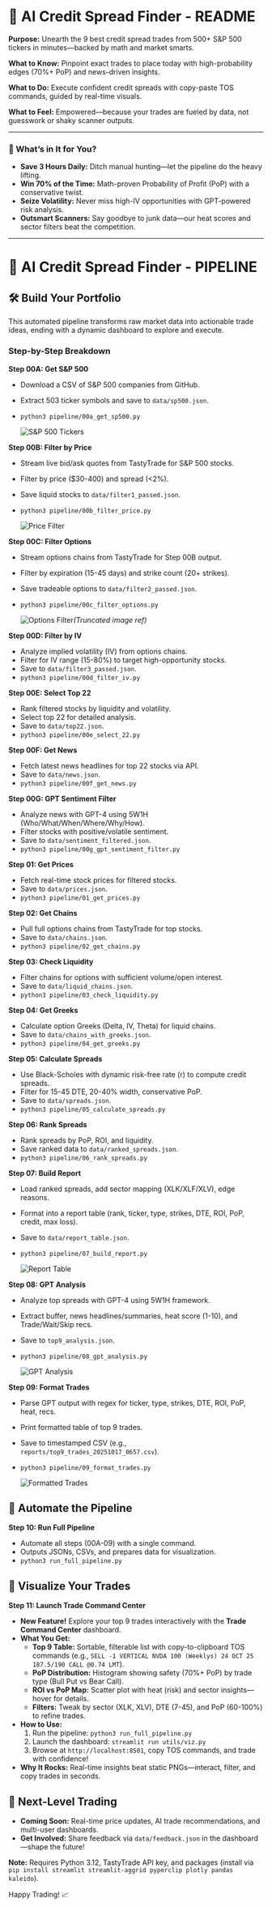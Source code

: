 # 📘 AI Credit Spread Finder - README

**Purpose:** Unearth the 9 best credit spread trades from 500+ S&P 500 tickers in minutes—backed by math and market smarts.

**What to Know:** Pinpoint exact trades to place today with high-probability edges (70%+ PoP) and news-driven insights.

**What to Do:** Execute confident credit spreads with copy-paste TOS commands, guided by real-time visuals.

**What to Feel:** Empowered—because your trades are fueled by data, not guesswork or shaky scanner outputs.

---

### 🚀 What’s in It for You?

- **Save 3 Hours Daily:** Ditch manual hunting—let the pipeline do the heavy lifting.
- **Win 70% of the Time:** Math-proven Probability of Profit (PoP) with a conservative twist.
- **Seize Volatility:** Never miss high-IV opportunities with GPT-powered risk analysis.
- **Outsmart Scanners:** Say goodbye to junk data—our heat scores and sector filters beat the competition.

---

# 🔎 AI Credit Spread Finder - PIPELINE

## 🛠 Build Your Portfolio

This automated pipeline transforms raw market data into actionable trade ideas, ending with a dynamic dashboard to explore and execute.

### Step-by-Step Breakdown

**Step 00A: Get S&P 500**

- Download a CSV of S&P 500 companies from GitHub.
- Extract 503 ticker symbols and save to `data/sp500.json`.
- `python3 pipeline/00a_get_sp500.py`

  ![S&P 500 Tickers](https://github.com/user-attachments/assets/33d41e93-10e8-4d47-ad09-8ccfd6022801)

**Step 00B: Filter by Price**

- Stream live bid/ask quotes from TastyTrade for S&P 500 stocks.
- Filter by price ($30-400) and spread (&lt;2%).
- Save liquid stocks to `data/filter1_passed.json`.
- `python3 pipeline/00b_filter_price.py`

  ![Price Filter](https://github.com/user-attachments/assets/021b8abe-f6ea-4241-a2c0-b80208b78a0d)

**Step 00C: Filter Options**

- Stream options chains from TastyTrade for Step 00B output.
- Filter by expiration (15-45 days) and strike count (20+ strikes).
- Save tradeable options to `data/filter2_passed.json`.
- `python3 pipeline/00c_filter_options.py`

  ![Options Filter](https://github.com/user-attachments/assets/021b8abe-f6ea-4241-a2c0-b80208b78a0d)*(Truncated image ref)*

**Step 00D: Filter by IV**

- Analyze implied volatility (IV) from options chains.
- Filter for IV range (15-80%) to target high-opportunity stocks.
- Save to `data/filter3_passed.json`.
- `python3 pipeline/00d_filter_iv.py`

**Step 00E: Select Top 22**

- Rank filtered stocks by liquidity and volatility.
- Select top 22 for detailed analysis.
- Save to `data/top22.json`.
- `python3 pipeline/00e_select_22.py`

**Step 00F: Get News**

- Fetch latest news headlines for top 22 stocks via API.
- Save to `data/news.json`.
- `python3 pipeline/00f_get_news.py`

**Step 00G: GPT Sentiment Filter**

- Analyze news with GPT-4 using 5W1H (Who/What/When/Where/Why/How).
- Filter stocks with positive/volatile sentiment.
- Save to `data/sentiment_filtered.json`.
- `python3 pipeline/00g_gpt_sentiment_filter.py`

**Step 01: Get Prices**

- Fetch real-time stock prices for filtered stocks.
- Save to `data/prices.json`.
- `python3 pipeline/01_get_prices.py`

**Step 02: Get Chains**

- Pull full options chains from TastyTrade for top stocks.
- Save to `data/chains.json`.
- `python3 pipeline/02_get_chains.py`

**Step 03: Check Liquidity**

- Filter chains for options with sufficient volume/open interest.
- Save to `data/liquid_chains.json`.
- `python3 pipeline/03_check_liquidity.py`

**Step 04: Get Greeks**

- Calculate option Greeks (Delta, IV, Theta) for liquid chains.
- Save to `data/chains_with_greeks.json`.
- `python3 pipeline/04_get_greeks.py`

**Step 05: Calculate Spreads**

- Use Black-Scholes with dynamic risk-free rate (r) to compute credit spreads.
- Filter for 15-45 DTE, 20-40% width, conservative PoP.
- Save to `data/spreads.json`.
- `python3 pipeline/05_calculate_spreads.py`

**Step 06: Rank Spreads**

- Rank spreads by PoP, ROI, and liquidity.
- Save ranked data to `data/ranked_spreads.json`.
- `python3 pipeline/06_rank_spreads.py`

**Step 07: Build Report**

- Load ranked spreads, add sector mapping (XLK/XLF/XLV), edge reasons.
- Format into a report table (rank, ticker, type, strikes, DTE, ROI, PoP, credit, max loss).
- Save to `data/report_table.json`.
- `python3 pipeline/07_build_report.py`

  ![Report Table](https://github.com/user-attachments/assets/ef8928b3-2626-4e7f-84b6-e153fbcfb035)

**Step 08: GPT Analysis**

- Analyze top spreads with GPT-4 using 5W1H framework.
- Extract buffer, news headlines/summaries, heat score (1-10), and Trade/Wait/Skip recs.
- Save to `top9_analysis.json`.
- `python3 pipeline/08_gpt_analysis.py`

  ![GPT Analysis](https://github.com/user-attachments/assets/daf72a25-7746-48fa-a1ea-f2e6d4cba457)

**Step 09: Format Trades**

- Parse GPT output with regex for ticker, type, strikes, DTE, ROI, PoP, heat, recs.
- Print formatted table of top 9 trades.
- Save to timestamped CSV (e.g., `reports/top9_trades_20251017_0657.csv`).
- `python3 pipeline/09_format_trades.py`

  ![Formatted Trades](https://github.com/user-attachments/assets/e39eaa48-7725-4443-93cb-01941329e74d)

## 🤖 Automate the Pipeline

**Step 10: Run Full Pipeline**

- Automate all steps (00A-09) with a single command.
- Outputs JSONs, CSVs, and prepares data for visualization.
- `python3 run_full_pipeline.py`

## 🎨 Visualize Your Trades

**Step 11: Launch Trade Command Center**

- **New Feature!** Explore your top 9 trades interactively with the **Trade Command Center** dashboard.
- **What You Get:**
  - **Top 9 Table:** Sortable, filterable list with copy-to-clipboard TOS commands (e.g., `SELL -1 VERTICAL NVDA 100 (Weeklys) 24 OCT 25 187.5/190 CALL @0.74 LMT`).
  - **PoP Distribution:** Histogram showing safety (70%+ PoP) by trade type (Bull Put vs Bear Call).
  - **ROI vs PoP Map:** Scatter plot with heat (risk) and sector insights—hover for details.
  - **Filters:** Tweak by sector (XLK, XLV), DTE (7-45), and PoP (60-100%) to refine trades.
- **How to Use:**
  1. Run the pipeline: `python3 run_full_pipeline.py`
  2. Launch the dashboard: `streamlit run utils/viz.py`
  3. Browse at `http://localhost:8501`, copy TOS commands, and trade with confidence!
- **Why It Rocks:** Real-time insights beat static PNGs—interact, filter, and copy trades in seconds.

## 🌟 Next-Level Trading

- **Coming Soon:** Real-time price updates, AI trade recommendations, and multi-user dashboards.
- **Get Involved:** Share feedback via `data/feedback.json` in the dashboard—shape the future!

**Note:** Requires Python 3.12, TastyTrade API key, and packages (install via `pip install streamlit streamlit-aggrid pyperclip plotly pandas kaleido`).

Happy Trading! 📈